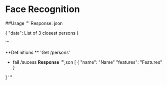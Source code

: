 # Face Recognition

##Usage
'''
Response:
json

{
  "data": List of 3 closest persons
}

'''

**Definitions **
'Get /persons' 
- fail /sucess 
**Response**
'''json
[
{
  "name": "Name"
  "features": "Features"
}

]
'''


